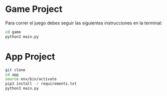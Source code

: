 # Game Project

Para correr el juego debes seguir las siguientes instrucciones en la terminal:

```sh
cd game
python3 main.py
```
# App Project

```sh
git clone
cd app
source env/bin/activate
pip3 install -r requirements.txt
python3 main.py
```